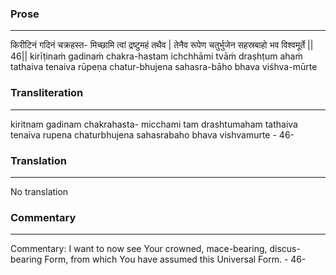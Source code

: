### Prose 
 --- 
किरीटिनं गदिनं चक्रहस्त-
मिच्छामि त्वां द्रष्टुमहं तथैव |
तेनैव रूपेण चतुर्भुजेन
सहस्रबाहो भव विश्वमूर्ते || 46||
kirīṭinaṁ gadinaṁ chakra-hastam
ichchhāmi tvāṁ draṣhṭum ahaṁ tathaiva
tenaiva rūpeṇa chatur-bhujena
sahasra-bāho bhava viśhva-mūrte

### Transliteration 
 --- 
kiritnam gadinam chakrahasta- micchami tam drashtumaham tathaiva tenaiva rupena chaturbhujena sahasrabaho bhava vishvamurte - 46-

### Translation 
 --- 
No translation

### Commentary 
 --- 
Commentary: I want to now see Your crowned, mace-bearing, discus-bearing Form, from which You have assumed this Universal Form. - 46-